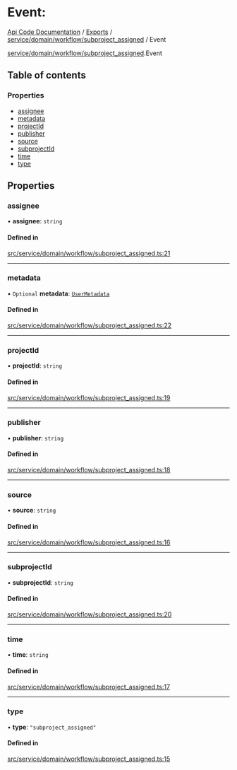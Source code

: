 # Event: 
 
[Api Code Documentation](../README.md) / [Exports](../modules.md) / [service/domain/workflow/subproject\_assigned](../modules/service_domain_workflow_subproject_assigned.md) / Event

[service/domain/workflow/subproject\_assigned](../modules/service_domain_workflow_subproject_assigned.md).Event

## Table of contents

### Properties

- [assignee](service_domain_workflow_subproject_assigned.Event.md#assignee)
- [metadata](service_domain_workflow_subproject_assigned.Event.md#metadata)
- [projectId](service_domain_workflow_subproject_assigned.Event.md#projectid)
- [publisher](service_domain_workflow_subproject_assigned.Event.md#publisher)
- [source](service_domain_workflow_subproject_assigned.Event.md#source)
- [subprojectId](service_domain_workflow_subproject_assigned.Event.md#subprojectid)
- [time](service_domain_workflow_subproject_assigned.Event.md#time)
- [type](service_domain_workflow_subproject_assigned.Event.md#type)

## Properties

### assignee

• **assignee**: `string`

#### Defined in

[src/service/domain/workflow/subproject_assigned.ts:21](https://github.com/openkfw/TruBudget/blob/90402cb/api/src/service/domain/workflow/subproject_assigned.ts#L21)

___

### metadata

• `Optional` **metadata**: [`UserMetadata`](../modules/service_domain_metadata.md#usermetadata)

#### Defined in

[src/service/domain/workflow/subproject_assigned.ts:22](https://github.com/openkfw/TruBudget/blob/90402cb/api/src/service/domain/workflow/subproject_assigned.ts#L22)

___

### projectId

• **projectId**: `string`

#### Defined in

[src/service/domain/workflow/subproject_assigned.ts:19](https://github.com/openkfw/TruBudget/blob/90402cb/api/src/service/domain/workflow/subproject_assigned.ts#L19)

___

### publisher

• **publisher**: `string`

#### Defined in

[src/service/domain/workflow/subproject_assigned.ts:18](https://github.com/openkfw/TruBudget/blob/90402cb/api/src/service/domain/workflow/subproject_assigned.ts#L18)

___

### source

• **source**: `string`

#### Defined in

[src/service/domain/workflow/subproject_assigned.ts:16](https://github.com/openkfw/TruBudget/blob/90402cb/api/src/service/domain/workflow/subproject_assigned.ts#L16)

___

### subprojectId

• **subprojectId**: `string`

#### Defined in

[src/service/domain/workflow/subproject_assigned.ts:20](https://github.com/openkfw/TruBudget/blob/90402cb/api/src/service/domain/workflow/subproject_assigned.ts#L20)

___

### time

• **time**: `string`

#### Defined in

[src/service/domain/workflow/subproject_assigned.ts:17](https://github.com/openkfw/TruBudget/blob/90402cb/api/src/service/domain/workflow/subproject_assigned.ts#L17)

___

### type

• **type**: ``"subproject_assigned"``

#### Defined in

[src/service/domain/workflow/subproject_assigned.ts:15](https://github.com/openkfw/TruBudget/blob/90402cb/api/src/service/domain/workflow/subproject_assigned.ts#L15)
